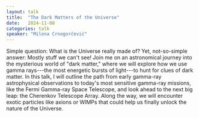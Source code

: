 ```yaml
---
layout: talk
title:  "The Dark Matters of the Universe"
date:   2024-11-08
categories: talk
speaker: "Milena Crnogorčević"
---
```

Simple question: What is the Universe really made of? Yet, not-so-simple answer: Mostly stuff we can't see! Join me on an astronomical journey into the mysterious world of "dark matter," where we will explore how we use gamma rays---the most energetic bursts of light---to hunt for clues of dark matter. In this talk, I will outline the path from early gamma-ray astrophysical observations to today's most sensitive gamma-ray missions, like the Fermi Gamma-ray Space Telescope, and look ahead to the next big leap: the Cherenkov Telescope Array. Along the way, we will encounter exotic particles like axions or WIMPs that could help us finally unlock the nature of the Universe.
